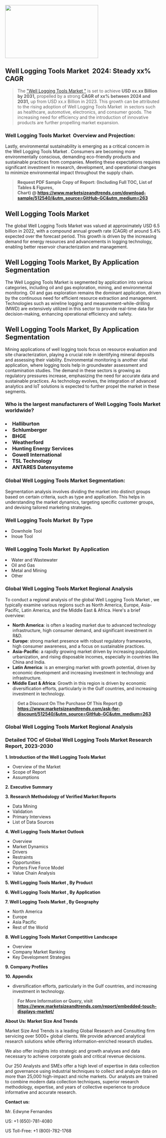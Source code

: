 <p><img class="alignnone size-medium wp-image-20088" src="https://ffe5etoiles.com/wp-content/uploads/2024/12/MST1-300x171.png" alt="" width="300" height="171" /></p><h2 id="ember46" class="ember-view reader-text-block__heading-2">Well Logging Tools Market &nbsp;2024: Steady&nbsp;xx% CAGR</h2><blockquote id="ember47" class="ember-view reader-text-block__blockquote">The&nbsp;<a class="app-aware-link " href="https://www.marketsizeandtrends.com/download-sample/512540/&utm_source=GitHub-GC&utm_medium=263" target="_blank" data-test-app-aware-link="">"Well Logging Tools Market "</a>&nbsp;is set to achieve&nbsp;<strong>USD&nbsp;xx.xx&nbsp;Billion by 2031,</strong>&nbsp;propelled by a strong&nbsp;<strong>CAGR of&nbsp;xx% between 2024 and 2031,</strong>&nbsp;up from USD xx.x Billion in 2023. This growth can be attributed to the rising adoption of&nbsp;Well Logging Tools Market &nbsp;in sectors such as healthcare, automotive, electronics, and consumer goods. The increasing need for efficiency and the introduction of innovative products are further propelling market expansion.</blockquote><h3 id="ember48" class="ember-view reader-text-block__heading-3">Well Logging Tools Market &nbsp;Overview and Projection:</h3><p id="ember49" class="ember-view reader-text-block__paragraph">Lastly, environmental sustainability is emerging as a critical concern in the&nbsp;Well Logging Tools Market . Consumers are becoming more environmentally conscious, demanding eco-friendly products and sustainable practices from companies. Meeting these expectations requires significant investment in research, development, and operational changes to minimize environmental impact throughout the supply chain.</p><blockquote id="ember50" class="ember-view reader-text-block__blockquote"><strong>Request PDF Sample Copy of Report: (Including Full TOC, List of Tables &amp; Figures, Chart)&nbsp;@&nbsp;<strong><a href="https://www.marketsizeandtrends.com/download-sample/512540/&utm_source=GitHub-GC&utm_medium=263" target="_blank">https://www.marketsizeandtrends.com/download-sample/512540/&utm_source=GitHub-GC&utm_medium=263</a></strong></strong></blockquote><h3 class=""> <h2>Well Logging Tools Market</h2><p>The global Well Logging Tools Market was valued at approximately USD 6.5 billion in 2022, with a compound annual growth rate (CAGR) of around 5.4% expected over the forecast period. This growth is driven by the increasing demand for energy resources and advancements in logging technology, enabling better reservoir characterization and management.</p><h2>Well Logging Tools Market, By Application Segmentation</h2><p>The Well Logging Tools Market is segmented by application into various categories, including oil and gas exploration, mining, and environmental monitoring. Oil and gas exploration remains the dominant application, driven by the continuous need for efficient resource extraction and management. Technologies such as wireline logging and measurement-while-drilling (MWD) are extensively utilized in this sector to provide real-time data for decision-making, enhancing operational efficiency and safety.</p><h2>Well Logging Tools Market, By Application Segmentation</h2><p>Mining applications of well logging tools focus on resource evaluation and site characterization, playing a crucial role in identifying mineral deposits and assessing their viability. Environmental monitoring is another vital application, where logging tools help in groundwater assessment and contamination studies. The demand in these sectors is growing as regulatory pressures increase, emphasizing the need for accurate data and sustainable practices. As technology evolves, the integration of advanced analytics and IoT solutions is expected to further propel the market in these segments.</p></h3><h3 id="" class="">Who is the largest manufacturers of&nbsp;Well Logging Tools Market worldwide?</h3><h3 class=""></Li><Li>Halliburton</Li><Li> Schlumberger</Li><Li> BHGE</Li><Li> Weatherford</Li><Li> Hunting Energy Services</Li><Li> Gowell International</Li><Li> TSL Technology</Li><Li> ANTARES Datensysteme</h3><h3 id="ember53" class="ember-view reader-text-block__heading-3">Global&nbsp;Well Logging Tools Market Segmentation:</h3><p id="ember54" class="ember-view reader-text-block__paragraph">Segmentation analysis involves dividing the market into distinct groups based on certain criteria, such as type and application. This helps in understanding the market dynamics, targeting specific customer groups, and devising tailored marketing strategies.</p><h3 id="" class="">Well Logging Tools Market &nbsp;By Type</h3><p></Li><Li>Downhole Tool</Li><Li> Inoue Tool</p><h3 id="" class="">Well Logging Tools Market &nbsp;By Application</h3><p class=""></Li><Li>Water and Wastewater</Li><Li> Oil and Gas</Li><Li> Metal and Mining</Li><Li> Other</p><h3 id="ember62" class="ember-view reader-text-block__heading-3">Global Well Logging Tools Market Regional Analysis</h3><p id="ember63" class="ember-view reader-text-block__paragraph">To conduct a regional analysis of the global Well Logging Tools Market , we typically examine various regions such as North America, Europe, Asia-Pacific, Latin America, and the Middle East &amp; Africa. Here's a brief overview:</p><ul><li><strong>North America</strong>: is often a leading market due to advanced technology infrastructure, high consumer demand, and significant investment in R&amp;D.</li><li><strong>Europe</strong>: strong market presence with robust regulatory frameworks, high consumer awareness, and a focus on sustainable practices.</li><li><strong>Asia-Pacific</strong>: a rapidly growing market driven by increasing population, urbanization, and rising disposable incomes, especially in countries like China and India.</li><li><strong>Latin America</strong>: is an emerging market with growth potential, driven by economic development and increasing investment in technology and infrastructure.</li><li><strong>Middle East &amp; Africa</strong>: Growth in this region is driven by economic diversification efforts, particularly in the Gulf countries, and increasing investment in technology.</li></ul><blockquote id="ember61" class="ember-view reader-text-block__blockquote"><strong>Get a Discount On The Purchase Of This Report @ <strong><a href="https://html-cleaner.com/" target="">https://www.marketsizeandtrends.com/ask-for-discount/512540/&utm_source=GitHub-GC&utm_medium=263</a></strong></strong></blockquote><h3 id="ember62" class="ember-view reader-text-block__heading-3">Global Well Logging Tools Market Regional Analysis</h3><h3 id="" class="">Detailed TOC of Global Well Logging Tools Market Research Report, 2023-2030</h3><p id="" class=""><strong>1. Introduction of the Well Logging Tools Market </strong></p><ul><li>Overview of the Market</li><li>Scope of Report</li><li>Assumptions</li></ul><p id="" class=""><strong>2. Executive Summary</strong></p><p id="" class=""><strong>3. Research Methodology of Verified Market Reports</strong></p><ul><li>Data Mining</li><li>Validation</li><li>Primary Interviews</li><li>List of Data Sources</li></ul><p id="" class=""><strong>4. Well Logging Tools Market Outlook</strong></p><ul><li>Overview</li><li>Market Dynamics</li><li>Drivers</li><li>Restraints</li><li>Opportunities</li><li>Porters Five Force Model</li><li>Value Chain Analysis</li></ul><p id="" class=""><strong>5. Well Logging Tools Market , By Product</strong></p><p id="" class=""><strong>6. Well Logging Tools Market , By Application</strong></p><p id="" class=""><strong>7. Well Logging Tools Market , By Geography</strong></p><ul><li>North America</li><li>Europe</li><li>Asia Pacific</li><li>Rest of the World</li></ul><p id="" class=""><strong>8. Well Logging Tools Market Competitive Landscape</strong></p><ul><li>Overview</li><li>Company Market Ranking</li><li>Key Development Strategies</li></ul><p id="" class=""><strong>9. Company Profiles</strong></p><p id="" class=""><strong>10. Appendix</strong></p><ul><li>diversification efforts, particularly in the Gulf countries, and increasing investment in technology.</li></ul><blockquote id="ember65" class="ember-view reader-text-block__blockquote"><strong>For More Information or Query, visit <strong><strong><a href="https://html-cleaner.com/" target="">https://www.marketsizeandtrends.com/report/embedded-touch-displays-market/</a></strong></strong></strong></blockquote><p id="" class=""><strong>About Us: Market Size And Trends</strong></p><p id="" class="">Market Size And Trends is a leading Global Research and Consulting firm servicing over 5000+ global clients. We provide advanced analytical research solutions while offering information-enriched research studies.</p><p id="" class="">We also offer insights into strategic and growth analyses and data necessary to achieve corporate goals and critical revenue decisions.</p><p id="" class="">Our 250 Analysts and SMEs offer a high level of expertise in data collection and governance using industrial techniques to collect and analyze data on more than 25,000 high-impact and niche markets. Our analysts are trained to combine modern data collection techniques, superior research methodology, expertise, and years of collective experience to produce informative and accurate research.</p><p id="" class=""><strong>Contact us:</strong></p><p id="" class="">Mr. Edwyne Fernandes</p><p id="" class="">US: +1 (650)-781-4080</p><p id="" class="">US Toll-Free: +1 (800)-782-1768</p>
